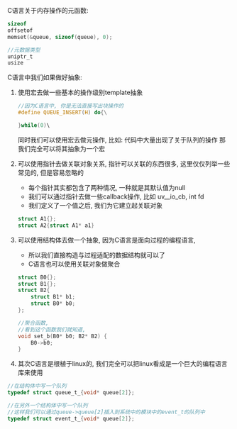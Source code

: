
C语言关于内存操作的元函数:
```c
sizeof
offsetof
memset(&queue, sizeof(queue), 0);

//元数据类型
uniptr_t
usize
```



C语言中我们如果做好抽象:

1. 使用宏去做一些基本的操作级别template抽象
    ```c
    //因为C语言中, 你是无法直接写出块操作的
    #define QUEUE_INSERT(H) do{\

    }while(0)\
    ```

    同时我们可以使用宏去做元操作, 比如: 代码中大量出现了关于队列的操作
    那我们完全可以将其抽象为一个宏

2. 可以使用指针去做关联对象关系, 指针可以关联的东西很多, 这里仅仅列举一些常见的, 但是容易忽略的
    -  每个指针其实都包含了两种情况, 一种就是其默认值为null
    -  我们可以通过指针去做一些callback操作, 比如 uv__io_cb, int fd
    -  我们定义了一个值之后, 我们为它建立起关联对象
    
    
    ```c
    struct A1{}; 
    struct A2{struct A1* a1}
    ```



3. 可以使用结构体去做一个抽象, 因为C语言是面向过程的编程语言, 
    - 所以我们直接构造与过程适配的数据结构就可以了
    - C语言也可以使用关联对象做聚合
    ```c
    struct B0{};
    struct B1{};
    struct B2{ 
        struct B1* b1;
        struct B0* b0;
    };

    //聚合函数, 
    //看到这个函数我们就知道, 
    void set_b(B0* b0; B2* B2) {
        B0->b0;
    }
    ```


4. 其次C语言是根植于linux的, 我们完全可以把linux看成是一个巨大的编程语言库来使用



```c
//在结构体中写一个队列
typedef struct queue_t_{void* queue[2]};

//在另外一个结构体中写一个队列
//这样我们可以通过queue->queue[2]插入到系统中的模块中的event_t的队列中
typedef struct event_t_{void* queue[2]};
```
